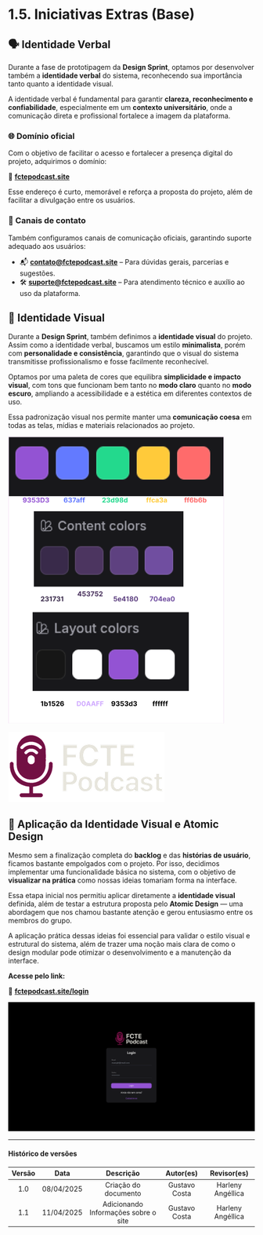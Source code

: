 # 1.5. Iniciativas Extras (Base)

<!-- Breve relato sobre as Iniciativas Extras realizadas pela equipe, no escopo da entrega.

Apresentar links para comprobatórios que evidenciem qualquer que seja a realização extra conferida pela equipe no escopo da entrega. -->

## 🗣️ Identidade Verbal

Durante a fase de prototipagem da **Design Sprint**, optamos por desenvolver também a **identidade verbal** do sistema, reconhecendo sua importância tanto quanto a identidade visual. 

A identidade verbal é fundamental para garantir **clareza, reconhecimento e confiabilidade**, especialmente em um **contexto universitário**, onde a comunicação direta e profissional fortalece a imagem da plataforma.

### 🌐 Domínio oficial

Com o objetivo de facilitar o acesso e fortalecer a presença digital do projeto, adquirimos o domínio:

🔗 **[fctepodcast.site](https://fctepodcast.site)**

Esse endereço é curto, memorável e reforça a proposta do projeto, além de facilitar a divulgação entre os usuários.

### 📩 Canais de contato

Também configuramos canais de comunicação oficiais, garantindo suporte adequado aos usuários:

- 📬 **contato@fctepodcast.site** – Para dúvidas gerais, parcerias e sugestões.  
- 🛠️ **suporte@fctepodcast.site** – Para atendimento técnico e auxílio ao uso da plataforma.


## 🎨 Identidade Visual

Durante a **Design Sprint**, também definimos a **identidade visual** do projeto. Assim como a identidade verbal, buscamos um estilo **minimalista**, porém com **personalidade e consistência**, garantindo que o visual do sistema transmitisse profissionalismo e fosse facilmente reconhecível.

Optamos por uma paleta de cores que equilibra **simplicidade e impacto visual**, com tons que funcionam bem tanto no **modo claro** quanto no **modo escuro**, ampliando a acessibilidade e a estética em diferentes contextos de uso.

Essa padronização visual nos permite manter uma **comunicação coesa** em todas as telas, mídias e materiais relacionados ao projeto.

![Paleta de Cores](../_media/paleta_cores.png)

![Logo FCTEPodcast](../_media/logo_small.png)

## 🧱 Aplicação da Identidade Visual e Atomic Design

Mesmo sem a finalização completa do **backlog** e das **histórias de usuário**, ficamos bastante empolgados com o projeto. Por isso, decidimos implementar uma funcionalidade básica no sistema, com o objetivo de **visualizar na prática** como nossas ideias tomariam forma na interface.

Essa etapa inicial nos permitiu aplicar diretamente a **identidade visual** definida, além de testar a estrutura proposta pelo **Atomic Design** — uma abordagem que nos chamou bastante atenção e gerou entusiasmo entre os membros do grupo.

A aplicação prática dessas ideias foi essencial para validar o estilo visual e estrutural do sistema, além de trazer uma noção mais clara de como o design modular pode otimizar o desenvolvimento e a manutenção da interface.

**Acesse pelo link:**

🔗 **[fctepodcast.site/login](https://fctepodcast.site/login)**

![Site](../_media/site.png)

---

#### Histórico de versões 

| Versão |    Data    |              Descrição              |       Autor(es)       |      Revisor(es)       |
|:------:|:----------:|:-----------------------------------:|:---------------------:|:----------------------:|
| 1.0    | 08/04/2025 | Criação do documento                | Gustavo Costa         | Harleny Angéllica      |
| 1.1    | 11/04/2025 | Adicionando Informações sobre o site              | Gustavo Costa         |    Harleny Angéllica     |